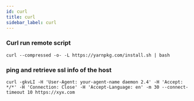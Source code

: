 ```yaml
---
id: curl
title: curl
sidebar_label: curl
---
```


### Curl run remote script

```shell
curl --compressed -o- -L https://yarnpkg.com/install.sh | bash
```

### ping and retrieve ssl info of the host

```shell
curl -gkvLI -H 'User-Agent: your-agent-name daemon 2.4' -H 'Accept: */*' -H 'Connection: Close' -H 'Accept-Language: en' -m 30 --connect-timeout 10 https://xyx.com
```
